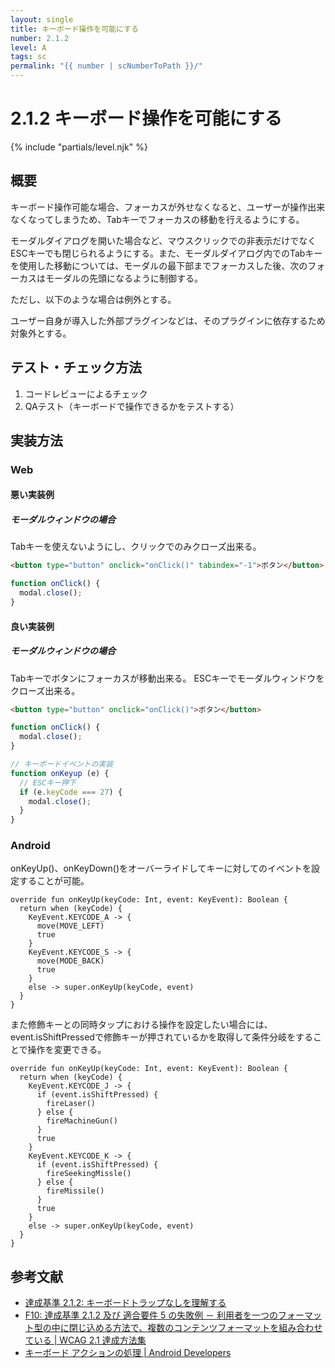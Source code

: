 ```yaml
---
layout: single
title: キーボード操作を可能にする
number: 2.1.2
level: A
tags: sc
permalink: "{{ number | scNumberToPath }}/"
---
```


# 2.1.2 キーボード操作を可能にする

{% include "partials/level.njk" %}

## 概要

キーボード操作可能な場合、フォーカスが外せなくなると、ユーザーが操作出来なくなってしまうため、Tabキーでフォーカスの移動を行えるようにする。

モーダルダイアログを開いた場合など、マウスクリックでの非表示だけでなくESCキーでも閉じられるようにする。また、モーダルダイアログ内でのTabキーを使用した移動については、モーダルの最下部までフォーカスした後、次のフォーカスはモーダルの先頭になるように制御する。

ただし、以下のような場合は例外とする。

ユーザー自身が導入した外部プラグインなどは、そのプラグインに依存するため対象外とする。

## テスト・チェック方法

1. コードレビューによるチェック
2. QAテスト（キーボードで操作できるかをテストする）

## 実装方法

### Web

#### 悪い実装例

##### モーダルウィンドウの場合

Tabキーを使えないようにし、クリックでのみクローズ出来る。

```html
<button type="button" onclick="onClick()" tabindex="-1">ボタン</button>
```

```javascript
function onClick() {
  modal.close();
}
```

#### 良い実装例

##### モーダルウィンドウの場合

Tabキーでボタンにフォーカスが移動出来る。
ESCキーでモーダルウィンドウをクローズ出来る。

```html
<button type="button" onclick="onClick()">ボタン</button>
```

```javascript
function onClick() {
  modal.close();
}

// キーボードイベントの実装
function onKeyup (e) {
  // ESCキー押下
  if (e.keyCode === 27) {
    modal.close();
  }
}
```

### Android

onKeyUp()、onKeyDown()をオーバーライドしてキーに対してのイベントを設定することが可能。

```
override fun onKeyUp(keyCode: Int, event: KeyEvent): Boolean {
  return when (keyCode) {
    KeyEvent.KEYCODE_A -> {
      move(MOVE_LEFT)
      true
    }
    KeyEvent.KEYCODE_S -> {
      move(MODE_BACK)
      true
    }
    else -> super.onKeyUp(keyCode, event)
  }
}
```

また修飾キーとの同時タップにおける操作を設定したい場合には、
event.isShiftPressedで修飾キーが押されているかを取得して条件分岐をすることで操作を変更できる。

```
override fun onKeyUp(keyCode: Int, event: KeyEvent): Boolean {
  return when (keyCode) {
    KeyEvent.KEYCODE_J -> {
      if (event.isShiftPressed) {
        fireLaser()
      } else {
        fireMachineGun()
      }
      true
    }
    KeyEvent.KEYCODE_K -> {
      if (event.isShiftPressed) {
        fireSeekingMissle()
      } else {
        fireMissile()
      }
      true
    }
    else -> super.onKeyUp(keyCode, event)
  }
}
```

## 参考文献

- [達成基準 2.1.2: キーボードトラップなしを理解する](https://waic.jp/docs/WCAG21/Understanding/no-keyboard-trap.html)
- [F10: 達成基準 2.1.2 及び 適合要件 5 の失敗例 － 利用者を一つのフォーマット型の中に閉じ込める方法で、複数のコンテンツフォーマットを組み合わせている | WCAG 2.1 達成方法集](https://waic.jp/docs/WCAG21/Techniques/failures/F10)
- [キーボード アクションの処理 | Android Developers](https://developer.android.com/training/keyboard-input/commands?hl=ja)
